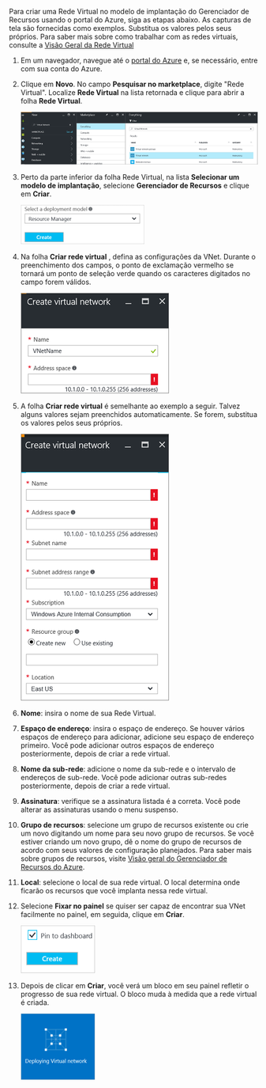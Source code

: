 Para criar uma Rede Virtual no modelo de implantação do Gerenciador de Recursos usando o portal do Azure, siga as etapas abaixo. As capturas de tela são fornecidas como exemplos. Substitua os valores pelos seus próprios. Para saber mais sobre como trabalhar com as redes virtuais, consulte a [Visão Geral da Rede Virtual](../articles/virtual-network/virtual-networks-overview.md)

1. Em um navegador, navegue até o [portal do Azure](http://portal.azure.com) e, se necessário, entre com sua conta do Azure.
2. Clique em **Novo**. No campo **Pesquisar no marketplace**, digite "Rede Virtual". Localize **Rede Virtual** na lista retornada e clique para abrir a folha **Rede Virtual**.
   
    ![Localizar a folha de Recursos de rede Virtual](./media/vpn-gateway-basic-vnet-rm-portal-include/newvnetportal700.png "Locate virtual network resource blade")
3. Perto da parte inferior da folha Rede Virtual, na lista **Selecionar um modelo de implantação**, selecione **Gerenciador de Recursos** e clique em **Criar**.

    ![Selecione Gerenciador de Recursos](./media/vpn-gateway-basic-vnet-rm-portal-include/resourcemanager250.png "Select Resource Manager")

1. Na folha **Criar rede virtual** , defina as configurações da VNet. Durante o preenchimento dos campos, o ponto de exclamação vermelho se tornará um ponto de seleção verde quando os caracteres digitados no campo forem válidos.
   
    ![Validação do campo](./media/vpn-gateway-basic-vnet-rm-portal-include/checkmark300.png "Field validation")
2. A folha **Criar rede virtual** é semelhante ao exemplo a seguir. Talvez alguns valores sejam preenchidos automaticamente. Se forem, substitua os valores pelos seus próprios.
   
    ![Criar folha de rede virtual](./media/vpn-gateway-basic-vnet-rm-portal-include/createvnet300.png "Create virtual network blade")
3. **Nome**: insira o nome de sua Rede Virtual.
4. **Espaço de endereço**: insira o espaço de endereço. Se houver vários espaços de endereço para adicionar, adicione seu espaço de endereço primeiro. Você pode adicionar outros espaços de endereço posteriormente, depois de criar a rede virtual.
5. **Nome da sub-rede**: adicione o nome da sub-rede e o intervalo de endereços de sub-rede. Você pode adicionar outras sub-redes posteriormente, depois de criar a rede virtual.
6. **Assinatura**: verifique se a assinatura listada é a correta. Você pode alterar as assinaturas usando o menu suspenso.
7. **Grupo de recursos**: selecione um grupo de recursos existente ou crie um novo digitando um nome para seu novo grupo de recursos. Se você estiver criando um novo grupo, dê o nome do grupo de recursos de acordo com seus valores de configuração planejados. Para saber mais sobre grupos de recursos, visite [Visão geral do Gerenciador de Recursos do Azure](../articles/azure-resource-manager/resource-group-overview.md#resource-groups).
8. **Local**: selecione o local de sua rede virtual. O local determina onde ficarão os recursos que você implanta nessa rede virtual.
9. Selecione **Fixar no painel** se quiser ser capaz de encontrar sua VNet facilmente no painel, em seguida, clique em **Criar**.
   
   ![Fixar no painel](./media/vpn-gateway-basic-vnet-rm-portal-include/pintodashboard150.png "pin to dashboard")
10. Depois de clicar em **Criar**, você verá um bloco em seu painel refletir o progresso de sua rede virtual. O bloco muda à medida que a rede virtual é criada.
    
    ![Criar bloco de rede virtual](./media/vpn-gateway-basic-vnet-rm-portal-include/deploying150.png "Creating virtual network tile")



<!--HONumber=Nov16_HO2-->


